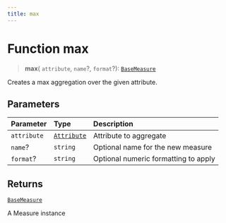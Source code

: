 ```yaml
---
title: max
---
```


# Function max

> **max**(
  `attribute`,
  `name`?,
  `format`?): [`BaseMeasure`](../../../interfaces/interface.BaseMeasure.md)

Creates a max aggregation over the given attribute.

## Parameters

| Parameter | Type | Description |
| :------ | :------ | :------ |
| `attribute` | [`Attribute`](../../../interfaces/interface.Attribute.md) | Attribute to aggregate |
| `name`? | `string` | Optional name for the new measure |
| `format`? | `string` | Optional numeric formatting to apply |

## Returns

[`BaseMeasure`](../../../interfaces/interface.BaseMeasure.md)

A Measure instance
